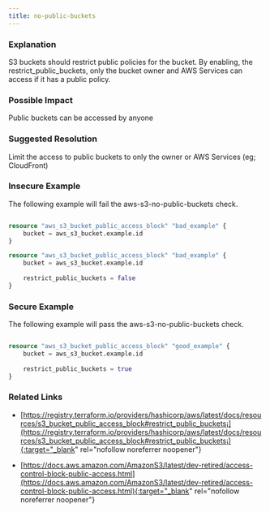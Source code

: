 ```yaml
---
title: no-public-buckets
---
```


### Explanation


S3 buckets should restrict public policies for the bucket. By enabling, the restrict_public_buckets, only the bucket owner and AWS Services can access if it has a public policy.


### Possible Impact
Public buckets can be accessed by anyone

### Suggested Resolution
Limit the access to public buckets to only the owner or AWS Services (eg; CloudFront)


### Insecure Example

The following example will fail the aws-s3-no-public-buckets check.

```terraform

resource "aws_s3_bucket_public_access_block" "bad_example" {
	bucket = aws_s3_bucket.example.id
}

resource "aws_s3_bucket_public_access_block" "bad_example" {
	bucket = aws_s3_bucket.example.id
  
	restrict_public_buckets = false
}

```



### Secure Example

The following example will pass the aws-s3-no-public-buckets check.

```terraform

resource "aws_s3_bucket_public_access_block" "good_example" {
	bucket = aws_s3_bucket.example.id
  
	restrict_public_buckets = true
}

```




### Related Links


- [https://registry.terraform.io/providers/hashicorp/aws/latest/docs/resources/s3_bucket_public_access_block#restrict_public_buckets¡](https://registry.terraform.io/providers/hashicorp/aws/latest/docs/resources/s3_bucket_public_access_block#restrict_public_buckets¡){:target="_blank" rel="nofollow noreferrer noopener"}

- [https://docs.aws.amazon.com/AmazonS3/latest/dev-retired/access-control-block-public-access.html](https://docs.aws.amazon.com/AmazonS3/latest/dev-retired/access-control-block-public-access.html){:target="_blank" rel="nofollow noreferrer noopener"}


